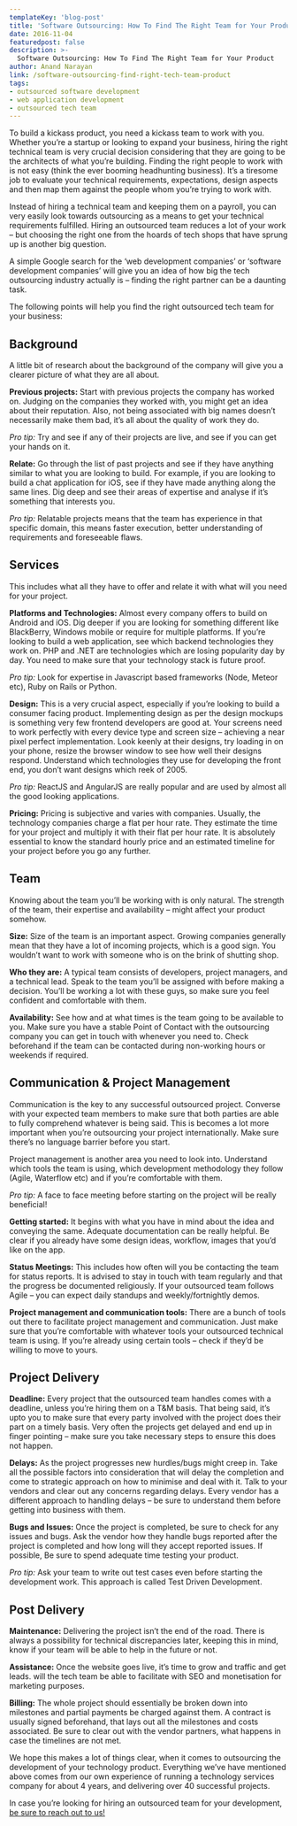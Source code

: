 ```yaml
---
templateKey: 'blog-post'
title: 'Software Outsourcing: How To Find The Right Team for Your Product'
date: 2016-11-04
featuredpost: false
description: >-
  Software Outsourcing: How To Find The Right Team for Your Product
author: Anand Narayan
link: /software-outsourcing-find-right-tech-team-product
tags:
- outsourced software development
- web application development
- outsourced tech team
---
```


To build a kickass product, you need a kickass team to work with you. Whether you’re a startup or looking to expand your business, hiring the right technical team is very crucial decision considering that they are going to be the architects of what you’re building.  Finding the right people to work with is not easy (think the ever booming headhunting business). It’s a tiresome job to evaluate your technical requirements, expectations, design aspects and then map them against the people whom you’re trying to work with.

Instead of hiring a technical team and keeping them on a payroll, you can very easily look towards outsourcing as a means to get your technical requirements fulfilled. Hiring an outsourced team reduces a lot of your work – but choosing the right one from the hoards of tech shops that have sprung up is another big question.

A simple Google search for the ‘web development companies’ or ‘software development companies’ will give you an idea of how big the tech outsourcing industry actually is – finding the right partner can be a daunting task.



The following points will help you find the right outsourced tech team for your business:



## Background


A little bit of research about the background of the company will give you a clearer picture of what they are all about.

__Previous projects:__ Start with previous projects the company has worked on. Judging on the companies they worked with, you might get an idea about their reputation. Also, not being associated with big names doesn’t necessarily make them bad, it’s all about the quality of work they do.

_Pro tip:_ Try and see if any of their projects are live, and see if you can get your hands on it.



__Relate:__ Go through the list of past projects and see if they have anything similar to what you are looking to build. For example, if you are looking to build a chat application for iOS, see if they have made anything along the same lines. Dig deep and see their areas of expertise and analyse if it’s something that interests you.

_Pro tip:_ Relatable projects means that the team has experience in that specific domain, this means faster execution, better understanding of requirements and foreseeable flaws.



## Services


This includes what all they have to offer and relate it with what will you need for your project.



__Platforms and Technologies:__ Almost every company offers to build on Android and iOS. Dig deeper if you are looking for something different like BlackBerry, Windows mobile or require for multiple platforms. If you’re looking to build a web application, see which backend technologies they work on. PHP and .NET are technologies which are losing popularity day by day. You need to make sure that your technology stack is future proof.

_Pro tip:_ Look for expertise in Javascript based frameworks (Node, Meteor etc), Ruby on Rails or Python.



__Design:__ This is a very crucial aspect, especially if you’re looking to build a consumer facing product. Implementing design as per the design mockups is something very few frontend developers are good at. Your screens need to work perfectly with every device type and screen size – achieving a near pixel perfect implementation. Look keenly at their designs, try loading in on your phone, resize the browser window to see how well their designs respond. Understand which technologies they use for developing the front end, you don’t want designs which reek of 2005.

_Pro tip:_ ReactJS and AngularJS are really popular and are used by almost all the good looking applications.



__Pricing:__ Pricing is subjective and varies with companies. Usually, the technology companies charge a flat per hour rate. They estimate the time for your project and multiply it with their flat per hour rate. It is absolutely essential to know the standard hourly price and an estimated timeline for your project before you go any further.



## Team


Knowing about the team you’ll be working with is only natural. The strength of the team, their expertise and availability – might affect your product somehow.



__Size:__ Size of the team is an important aspect. Growing companies generally mean that they have a lot of incoming projects, which is a good sign. You wouldn’t want to work with someone who is on the brink of shutting shop.



__Who they are:__ A typical team consists of developers, project managers, and a technical lead. Speak to the team you’ll be assigned with before making a decision. You’ll be working a lot with these guys, so make sure you feel confident and comfortable with them.



__Availability:__ See how and at what times is the team going to be available to you. Make sure you have a stable Point of Contact with the outsourcing company you can get in touch with whenever you need to. Check beforehand if the team can be contacted during non-working hours or weekends if required.



## Communication & Project Management


Communication is the key to any successful outsourced project. Converse with your expected team members to make sure that both parties are able to fully comprehend whatever is being said. This is becomes a lot more important when you’re outsourcing your project internationally. Make sure there’s no language barrier before you start.

Project management is another area you need to look into. Understand which tools the team is using, which development methodology they follow (Agile, Waterflow etc) and if you’re comfortable with them.

_Pro tip:_ A face to face meeting before starting on the project will be really beneficial!



__Getting started:__ It begins with what you have in mind about the idea and conveying the same. Adequate documentation can be really helpful. Be clear if you already have some design ideas, workflow, images that you’d like on the app.




__Status Meetings:__ This includes how often will you be contacting the team for status reports. It is advised to stay in touch with team regularly and that the progress be documented religiously. If your outsourced team follows Agile – you can expect daily standups and weekly/fortnightly demos.



__Project management and communication tools:__ There are a bunch of tools out there to facilitate project management and communication. Just make sure that you’re comfortable with whatever tools your outsourced technical team is using. If you’re already using certain tools – check if they’d be willing to move to yours.



## Project Delivery


__Deadline:__ Every project that the outsourced team handles comes with a deadline, unless you’re hiring them on a T&M basis. That being said, it’s upto you to make sure that every party involved with the project does their part on a timely basis. Very often the projects get delayed and end up in finger pointing – make sure you take necessary steps to ensure this does not happen.



__Delays:__ As the project progresses new hurdles/bugs might creep in. Take all the possible factors into consideration that will delay the completion and come to strategic approach on how to minimise and deal with it. Talk to your vendors and clear out any concerns regarding delays. Every vendor has a different approach to handling delays – be sure to understand them before getting into business with them.



__Bugs and Issues:__ Once the project is completed, be sure to check for any issues and bugs. Ask the vendor how they handle bugs reported after the project is completed and how long will they accept reported issues. If possible, Be sure to spend adequate time testing your product.

_Pro tip:_ Ask your team to write out test cases even before starting the development work. This approach is called Test Driven Development.



## Post Delivery


__Maintenance:__ Delivering the project isn’t the end of the road. There is always a possibility for technical discrepancies later, keeping this in mind, know if your team will be able to help in the future or not.



__Assistance:__ Once the website goes live, it’s time to grow and traffic and get leads. will the tech team be able to facilitate with SEO and monetisation for marketing purposes.



__Billing:__ The whole project should essentially be broken down into milestones and partial payments be charged against them. A contract is usually signed beforehand, that lays out all the milestones and costs associated. Be sure to clear out with the vendor partners, what happens in case the timelines are not met.



We hope this makes a lot of things clear, when it comes to outsourcing the development of your technology product. Everything we’ve have mentioned above comes from our own experience of running a technology services company for about 4 years, and delivering over 40 successful projects.

In case you’re looking for hiring an outsourced team for your development, [be sure to reach out to us!](/contact)


